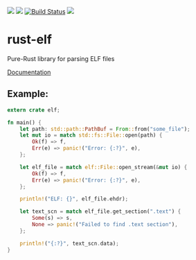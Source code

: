 [![](https://img.shields.io/crates/v/elf.svg)](https://crates.io/crates/elf)
[![](https://img.shields.io/crates/d/elf.svg)](https://crates.io/crates/elf)
[![Build Status](https://github.com/cole14/rust-elf/actions/workflows/rust.yml/badge.svg)](https://github.com/cole14/rust-elf/actions)
[![](https://docs.rs/elf/badge.svg)](https://docs.rs/elf/)

# rust-elf
Pure-Rust library for parsing ELF files

[Documentation](https://docs.rs/elf/)

## Example:
```rust
extern crate elf;

fn main() {
    let path: std::path::PathBuf = From::from("some_file");
    let mut io = match std::fs::File::open(path) {
        Ok(f) => f,
        Err(e) => panic!("Error: {:?}", e),
    };

    let elf_file = match elf::File::open_stream(&mut io) {
        Ok(f) => f,
        Err(e) => panic!("Error: {:?}", e),
    };

    println!("ELF: {}", elf_file.ehdr);

    let text_scn = match elf_file.get_section(".text") {
        Some(s) => s,
        None => panic!("Failed to find .text section"),
    };

    println!("{:?}", text_scn.data);
}

```
